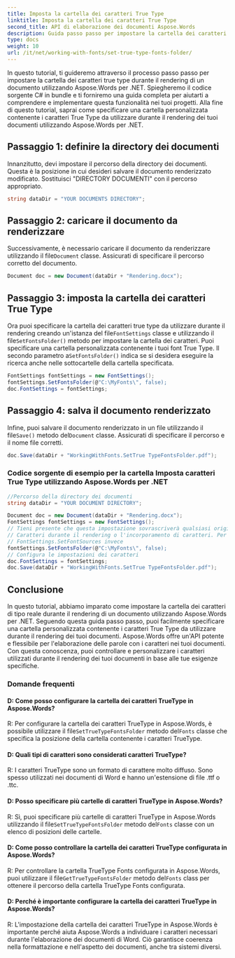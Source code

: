 ```yaml
---
title: Imposta la cartella dei caratteri True Type
linktitle: Imposta la cartella dei caratteri True Type
second_title: API di elaborazione dei documenti Aspose.Words
description: Guida passo passo per impostare la cartella dei caratteri true type durante il rendering di un documento utilizzando Aspose.Words per .NET.
type: docs
weight: 10
url: /it/net/working-with-fonts/set-true-type-fonts-folder/
---
```


In questo tutorial, ti guideremo attraverso il processo passo passo per impostare la cartella dei caratteri true type durante il rendering di un documento utilizzando Aspose.Words per .NET. Spiegheremo il codice sorgente C# in bundle e ti forniremo una guida completa per aiutarti a comprendere e implementare questa funzionalità nei tuoi progetti. Alla fine di questo tutorial, saprai come specificare una cartella personalizzata contenente i caratteri True Type da utilizzare durante il rendering dei tuoi documenti utilizzando Aspose.Words per .NET.

## Passaggio 1: definire la directory dei documenti
Innanzitutto, devi impostare il percorso della directory dei documenti. Questa è la posizione in cui desideri salvare il documento renderizzato modificato. Sostituisci "DIRECTORY DOCUMENTI" con il percorso appropriato.

```csharp
string dataDir = "YOUR DOCUMENTS DIRECTORY";
```

## Passaggio 2: caricare il documento da renderizzare
 Successivamente, è necessario caricare il documento da renderizzare utilizzando il file`Document` classe. Assicurati di specificare il percorso corretto del documento.

```csharp
Document doc = new Document(dataDir + "Rendering.docx");
```

## Passaggio 3: imposta la cartella dei caratteri True Type
Ora puoi specificare la cartella dei caratteri true type da utilizzare durante il rendering creando un'istanza del file`FontSettings` classe e utilizzando il file`SetFontsFolder()` metodo per impostare la cartella dei caratteri. Puoi specificare una cartella personalizzata contenente i tuoi font True Type. Il secondo parametro a`SetFontsFolder()` indica se si desidera eseguire la ricerca anche nelle sottocartelle della cartella specificata.

```csharp
FontSettings fontSettings = new FontSettings();
fontSettings.SetFontsFolder(@"C:\MyFonts\", false);
doc.FontSettings = fontSettings;
```

## Passaggio 4: salva il documento renderizzato
 Infine, puoi salvare il documento renderizzato in un file utilizzando il file`Save()` metodo del`Document` classe. Assicurati di specificare il percorso e il nome file corretti.

```csharp
doc.Save(dataDir + "WorkingWithFonts.SetTrue TypeFontsFolder.pdf");
```

### Codice sorgente di esempio per la cartella Imposta caratteri True Type utilizzando Aspose.Words per .NET 

```csharp
//Percorso della directory dei documenti
string dataDir = "YOUR DOCUMENT DIRECTORY";

Document doc = new Document(dataDir + "Rendering.docx");
FontSettings fontSettings = new FontSettings();
// Tieni presente che questa impostazione sovrascriverà qualsiasi origine di caratteri predefinita ricercata per impostazione predefinita. Ora verranno cercate solo queste cartelle
// Caratteri durante il rendering o l'incorporamento di caratteri. Per aggiungere un'origine di caratteri aggiuntiva mantenendo le origini di caratteri di sistema, utilizzare sia FontSettings.GetFontSources che
// FontSettings.SetFontSources invece
fontSettings.SetFontsFolder(@"C:\MyFonts\", false);
// Configura le impostazioni dei caratteri
doc.FontSettings = fontSettings;
doc.Save(dataDir + "WorkingWithFonts.SetTrue TypeFontsFolder.pdf");
```

## Conclusione
In questo tutorial, abbiamo imparato come impostare la cartella dei caratteri di tipo reale durante il rendering di un documento utilizzando Aspose.Words per .NET. Seguendo questa guida passo passo, puoi facilmente specificare una cartella personalizzata contenente i caratteri True Type da utilizzare durante il rendering dei tuoi documenti. Aspose.Words offre un'API potente e flessibile per l'elaborazione delle parole con i caratteri nei tuoi documenti. Con questa conoscenza, puoi controllare e personalizzare i caratteri utilizzati durante il rendering dei tuoi documenti in base alle tue esigenze specifiche.

### Domande frequenti

#### D: Come posso configurare la cartella dei caratteri TrueType in Aspose.Words?

 R: Per configurare la cartella dei caratteri TrueType in Aspose.Words, è possibile utilizzare il file`SetTrueTypeFontsFolder` metodo del`Fonts` classe che specifica la posizione della cartella contenente i caratteri TrueType.

#### D: Quali tipi di caratteri sono considerati caratteri TrueType?

R: I caratteri TrueType sono un formato di carattere molto diffuso. Sono spesso utilizzati nei documenti di Word e hanno un'estensione di file .ttf o .ttc.

#### D: Posso specificare più cartelle di caratteri TrueType in Aspose.Words?

R: Sì, puoi specificare più cartelle di caratteri TrueType in Aspose.Words utilizzando il file`SetTrueTypeFontsFolder` metodo del`Fonts` classe con un elenco di posizioni delle cartelle.

#### D: Come posso controllare la cartella dei caratteri TrueType configurata in Aspose.Words?

 R: Per controllare la cartella TrueType Fonts configurata in Aspose.Words, puoi utilizzare il file`GetTrueTypeFontsFolder` metodo del`Fonts` class per ottenere il percorso della cartella TrueType Fonts configurata.

#### D: Perché è importante configurare la cartella dei caratteri TrueType in Aspose.Words?

R: L'impostazione della cartella dei caratteri TrueType in Aspose.Words è importante perché aiuta Aspose.Words a individuare i caratteri necessari durante l'elaborazione dei documenti di Word. Ciò garantisce coerenza nella formattazione e nell'aspetto dei documenti, anche tra sistemi diversi.